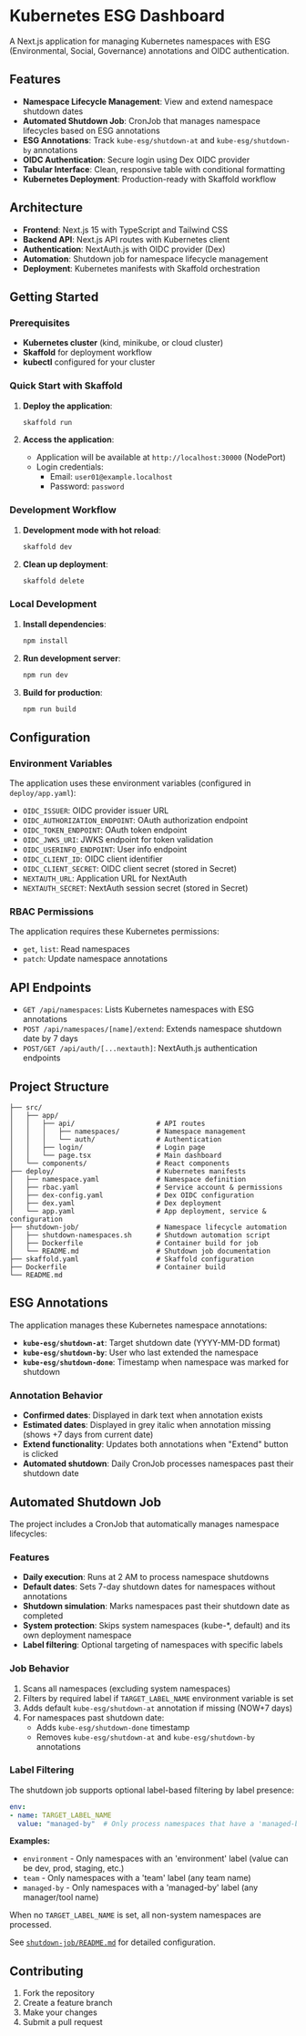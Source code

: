 # Kubernetes ESG Dashboard

A Next.js application for managing Kubernetes namespaces with ESG (Environmental, Social, Governance) annotations and OIDC authentication.

## Features

- **Namespace Lifecycle Management**: View and extend namespace shutdown dates
- **Automated Shutdown Job**: CronJob that manages namespace lifecycles based on ESG annotations
- **ESG Annotations**: Track `kube-esg/shutdown-at` and `kube-esg/shutdown-by` annotations
- **OIDC Authentication**: Secure login using Dex OIDC provider
- **Tabular Interface**: Clean, responsive table with conditional formatting
- **Kubernetes Deployment**: Production-ready with Skaffold workflow

## Architecture

- **Frontend**: Next.js 15 with TypeScript and Tailwind CSS
- **Backend API**: Next.js API routes with Kubernetes client
- **Authentication**: NextAuth.js with OIDC provider (Dex)
- **Automation**: Shutdown job for namespace lifecycle management
- **Deployment**: Kubernetes manifests with Skaffold orchestration

## Getting Started

### Prerequisites

- **Kubernetes cluster** (kind, minikube, or cloud cluster)
- **Skaffold** for deployment workflow
- **kubectl** configured for your cluster

### Quick Start with Skaffold

1. **Deploy the application**:
   ```bash
   skaffold run
   ```

2. **Access the application**:
   - Application will be available at `http://localhost:30000` (NodePort)
   - Login credentials:
     - Email: `user01@example.localhost`
     - Password: `password`

### Development Workflow

1. **Development mode with hot reload**:
   ```bash
   skaffold dev
   ```

2. **Clean up deployment**:
   ```bash
   skaffold delete
   ```

### Local Development

1. **Install dependencies**:
   ```bash
   npm install
   ```

2. **Run development server**:
   ```bash
   npm run dev
   ```

3. **Build for production**:
   ```bash
   npm run build
   ```

## Configuration

### Environment Variables

The application uses these environment variables (configured in `deploy/app.yaml`):

- `OIDC_ISSUER`: OIDC provider issuer URL
- `OIDC_AUTHORIZATION_ENDPOINT`: OAuth authorization endpoint
- `OIDC_TOKEN_ENDPOINT`: OAuth token endpoint
- `OIDC_JWKS_URI`: JWKS endpoint for token validation
- `OIDC_USERINFO_ENDPOINT`: User info endpoint
- `OIDC_CLIENT_ID`: OIDC client identifier
- `OIDC_CLIENT_SECRET`: OIDC client secret (stored in Secret)
- `NEXTAUTH_URL`: Application URL for NextAuth
- `NEXTAUTH_SECRET`: NextAuth session secret (stored in Secret)

### RBAC Permissions

The application requires these Kubernetes permissions:
- `get`, `list`: Read namespaces
- `patch`: Update namespace annotations

## API Endpoints

- `GET /api/namespaces`: Lists Kubernetes namespaces with ESG annotations
- `POST /api/namespaces/[name]/extend`: Extends namespace shutdown date by 7 days
- `POST/GET /api/auth/[...nextauth]`: NextAuth.js authentication endpoints

## Project Structure

```
├── src/
│   ├── app/
│   │   ├── api/                    # API routes
│   │   │   ├── namespaces/         # Namespace management
│   │   │   └── auth/               # Authentication
│   │   ├── login/                  # Login page
│   │   └── page.tsx                # Main dashboard
│   └── components/                 # React components
├── deploy/                         # Kubernetes manifests
│   ├── namespace.yaml              # Namespace definition
│   ├── rbac.yaml                   # Service account & permissions
│   ├── dex-config.yaml             # Dex OIDC configuration
│   ├── dex.yaml                    # Dex deployment
│   └── app.yaml                    # App deployment, service & configuration
├── shutdown-job/                   # Namespace lifecycle automation
│   ├── shutdown-namespaces.sh      # Shutdown automation script
│   ├── Dockerfile                  # Container build for job
│   └── README.md                   # Shutdown job documentation
├── skaffold.yaml                   # Skaffold configuration
├── Dockerfile                      # Container build
└── README.md
```

## ESG Annotations

The application manages these Kubernetes namespace annotations:

- **`kube-esg/shutdown-at`**: Target shutdown date (YYYY-MM-DD format)
- **`kube-esg/shutdown-by`**: User who last extended the namespace
- **`kube-esg/shutdown-done`**: Timestamp when namespace was marked for shutdown

### Annotation Behavior

- **Confirmed dates**: Displayed in dark text when annotation exists
- **Estimated dates**: Displayed in grey italic when annotation missing (shows +7 days from current date)
- **Extend functionality**: Updates both annotations when "Extend" button is clicked
- **Automated shutdown**: Daily CronJob processes namespaces past their shutdown date

## Automated Shutdown Job

The project includes a CronJob that automatically manages namespace lifecycles:

### Features
- **Daily execution**: Runs at 2 AM to process namespace shutdowns
- **Default dates**: Sets 7-day shutdown dates for namespaces without annotations
- **Shutdown simulation**: Marks namespaces past their shutdown date as completed
- **System protection**: Skips system namespaces (kube-*, default) and its own deployment namespace
- **Label filtering**: Optional targeting of namespaces with specific labels

### Job Behavior
1. Scans all namespaces (excluding system namespaces)
2. Filters by required label if `TARGET_LABEL_NAME` environment variable is set
3. Adds default `kube-esg/shutdown-at` annotation if missing (NOW+7 days)
4. For namespaces past shutdown date:
   - Adds `kube-esg/shutdown-done` timestamp
   - Removes `kube-esg/shutdown-at` and `kube-esg/shutdown-by` annotations

### Label Filtering

The shutdown job supports optional label-based filtering by label presence:

```yaml
env:
- name: TARGET_LABEL_NAME
  value: "managed-by"  # Only process namespaces that have a 'managed-by' label with any non-empty value
```

**Examples:**
- `environment` - Only namespaces with an 'environment' label (value can be dev, prod, staging, etc.)
- `team` - Only namespaces with a 'team' label (any team name)
- `managed-by` - Only namespaces with a 'managed-by' label (any manager/tool name)

When no `TARGET_LABEL_NAME` is set, all non-system namespaces are processed.

See [`shutdown-job/README.md`](shutdown-job/README.md) for detailed configuration.

## Contributing

1. Fork the repository
2. Create a feature branch
3. Make your changes
4. Submit a pull request
